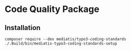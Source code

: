 # Code Quality Package

## Installation

```
composer require --dev mediatis/typo3-coding-standards
./.Build/bin/mediatis-typo3-coding-standards-setup
```
